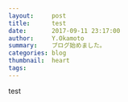 ```yaml
---
layout:     post
title:      test
date:       2017-09-11 23:17:00
author:     Y.Okamoto
summary:    ブログ始めました。
categories: blog
thumbnail:  heart
tags:
---
```


test

